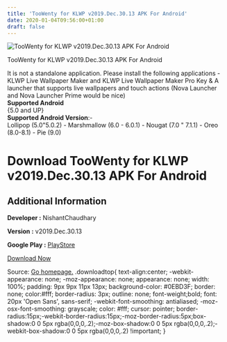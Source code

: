 ```yaml
---
title: 'TooWenty for KLWP v2019.Dec.30.13 APK For Android'
date: 2020-01-04T09:56:00+01:00
draft: false
---
```


![TooWenty for KLWP v2019.Dec.30.13 APK For Android](https://i0.wp.com/apkhome.net/wp-content/uploads/2020/01/TooWenty-for-KLWP-v2019.Dec_.30.13.png "TooWenty for KLWP v2019.Dec.30.13 APK For Android")

  

TooWenty for KLWP v2019.Dec.30.13 APK For Android

It is not a standalone application. Please install the following applications - KLWP Live Wallpaper Maker and KLWP Live Wallpaper Maker Pro Key & A launcher that supports live wallpapers and touch actions (Nova Launcher and Nova Launcher Prime would be nice)  
**Supported Android**  
{5.0 and UP}  
**Supported Android Version**:-  
Lollipop (5.0"5.0.2) - Marshmallow (6.0 - 6.0.1) - Nougat (7.0 " 7.1.1) - Oreo (8.0-8.1) - Pie (9.0)

Download TooWenty for KLWP v2019.Dec.30.13 APK For Android
==========================================================

Additional Information
----------------------

**Developer :** NishantChaudhary

**Version :** v2019.Dec.30.13

**Google Play :** [PlayStore](https://play.google.com/store/apps/details?id=com.nishantchaudhary.toowenty)

  

[Download Now](https://store4app.co/post/toowenty-for-klwp-v2019-dec-30-13-apk-for-android_1578123020)

  
Source: [Go homepage.](https://store4app.co/post/toowenty-for-klwp-v2019-dec-30-13-apk-for-android_1578123020) .downloadtop{ text-align:center; -webkit-appearance: none; -moz-appearance: none; appearance: none; width: 100%; padding: 9px 9px 11px 13px; background-color: #0EBD3F; border: none; color:#fff; border-radius: 3px; outline: none; font-weight;bold; font: 20px 'Open Sans', sans-serif; -webkit-font-smoothing: antialiased; -moz-osx-font-smoothing: grayscale; color: #fff; cursor: pointer; border-radius:15px;-webkit-border-radius:15px;-moz-border-radius:5px;box-shadow:0 0 5px rgba(0,0,0,.2);-moz-box-shadow:0 0 5px rgba(0,0,0,.2);-webkit-box-shadow:0 0 5px rgba(0,0,0,.2) !important; }
